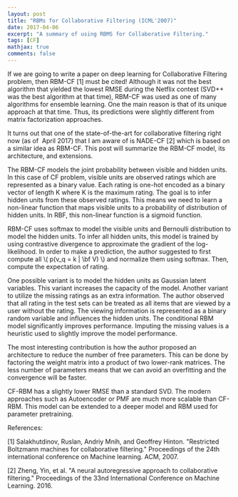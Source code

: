 ```yaml
---
layout: post
title: "RBMs for Collaborative Filtering (ICML'2007)"
date: 2017-04-06
excerpt: "A summary of using RBMS for Collaborative Filtering."
tags: [CF]
mathjax: true
comments: false
---
```


If we are going to write a paper on deep learning for Collaborative Filtering problem, then RBM-CF [1] must be cited! Although it was not the best algorithm that yielded the lowest RMSE during the Netflix contest (SVD++ was the best algorithm at that time), RBM-CF was used as one of many algorithms for ensemble learning. One the main reason is that of its unique approach at that time. Thus, its predictions were slightly different from matrix factorization approaches.

It turns out that one of the state-of-the-art for collaborative filtering right now (as of  April 2017) that I am aware of is NADE-CF [2] which is based on a similar idea as RBM-CF. This post will summarize the RBM-CF model, its architecture, and extensions.

The RBM-CF models the joint probability between visible and hidden units. In this case of CF problem, visible units are observed ratings which are represented as a binary value. Each rating is one-hot encoded as a binary vector of length K where K is the maximum rating. The goal is to infer hidden units from these observed ratings. This means we need to learn a non-linear function that maps visible units to a probability of distribution of hidden units. In RBF, this non-linear function is a sigmoid function.

RBM-CF uses softmax to model the visible units and Bernoulli distribution to model the hidden units. To infer all hidden units, this model is trained by using contrastive divergence to approximate the gradient of the log-likelihood. In order to make a prediction, the author suggested to first compute all \\( p(v_q = k | \bf V) \\) and normalize them using softmax. Then, compute the expectation of rating.

One possible variant is to model the hidden units as Gaussian latent variables. This variant increases the capacity of the model. Another variant to utilize the missing ratings as an extra information. The author observed that all rating in the test sets can be treated as all items that are viewed by a user without the rating. The viewing information is represented as a binary random variable and influences the hidden units. The conditional RBM model significantly improves performance. Imputing the missing values is a heuristic used to slightly improve the model performance.

The most interesting contribution is how the author proposed an architecture to reduce the number of free parameters. This can be done by factoring the weight matrix into a product of two lower-rank matrices. The less number of parameters means that we can avoid an overfitting and the convergence will be faster.

CF-RBM has a slightly lower RMSE than a standard SVD. The modern approaches such as Autoencoder or PMF are much more scalable than CF-RBM. This model can be extended to a deeper model and RBM used for parameter pretraining.

References:

[1] Salakhutdinov, Ruslan, Andriy Mnih, and Geoffrey Hinton. "Restricted Boltzmann machines for collaborative filtering." Proceedings of the 24th international conference on Machine learning. ACM, 2007.

[2] Zheng, Yin, et al. "A neural autoregressive approach to collaborative filtering." Proceedings of the 33nd International Conference on Machine Learning. 2016.
